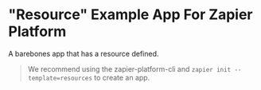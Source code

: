 # "Resource" Example App For Zapier Platform

A barebones app that has a resource defined.

> We recommend using the zapier-platform-cli and `zapier init --template=resources` to create an app.
